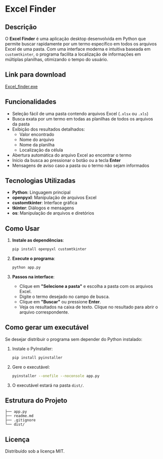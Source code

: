 # Excel Finder

## Descrição

O **Excel Finder** é uma aplicação desktop desenvolvida em Python que permite buscar rapidamente por um termo específico em todos os arquivos Excel de uma pasta. Com uma interface moderna e intuitiva baseada em `customtkinter`, o programa facilita a localização de informações em múltiplas planilhas, otimizando o tempo do usuário.

## Link para download

[Excel_finder.exe](https://github.com/Ramalho7/excel_finder/releases/download/v1.0.0-beta/excel_finder.exe)

## Funcionalidades

- Seleção fácil de uma pasta contendo arquivos Excel (`.xlsx` ou `.xls`)
- Busca exata por um termo em todas as planilhas de todos os arquivos da pasta
- Exibição dos resultados detalhados:
  - Valor encontrado
  - Nome do arquivo
  - Nome da planilha
  - Localização da célula
- Abertura automática do arquivo Excel ao encontrar o termo
- Início da busca ao pressionar o botão ou a tecla **Enter**
- Mensagens de aviso caso a pasta ou o termo não sejam informados

## Tecnologias Utilizadas

- **Python**: Linguagem principal
- **openpyxl**: Manipulação de arquivos Excel
- **customtkinter**: Interface gráfica
- **tkinter**: Diálogos e mensagens
- **os**: Manipulação de arquivos e diretórios

## Como Usar

1. **Instale as dependências**:
   ```bash
   pip install openpyxl customtkinter
   ```

2. **Execute o programa**:
   ```bash
   python app.py
   ```

3. **Passos na interface**:
   - Clique em **"Selecione a pasta"** e escolha a pasta com os arquivos Excel.
   - Digite o termo desejado no campo de busca.
   - Clique em **"Buscar"** ou pressione **Enter**.
   - Veja os resultados na caixa de texto. Clique no resultado para abrir o arquivo correspondente.

## Como gerar um executável

Se desejar distribuir o programa sem depender do Python instalado:

1. Instale o PyInstaller:
   ```bash
   pip install pyinstaller
   ```
2. Gere o executável:
   ```bash
   pyinstaller --onefile --noconsole app.py
   ```
3. O executável estará na pasta `dist/`.

## Estrutura do Projeto

```
├── app.py
├── readme.md
├── .gitignore
└── dist/
```

## Licença

Distribuído sob a licença MIT.